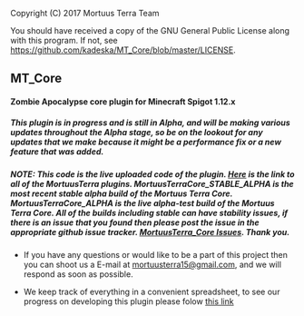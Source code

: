 Copyright (C) 2017   Mortuus Terra Team

You should have received a copy of the GNU General Public License
    along with this program.  If not, see <https://github.com/kadeska/MT_Core/blob/master/LICENSE>.
    
## MT_Core
#### Zombie Apocalypse core plugin for Minecraft Spigot 1.12.x

 ##### This plugin is in progress and is still in Alpha, and will be making various updates throughout the Alpha stage, so be on the lookout for any updates that we make because it might be a performance fix or a new feature that was added.
 
 ##### NOTE: This code is the live uploaded code of the plugin. [Here](https://github.com/kadeska/Morrtus_Terra_Plugin) is the link to all of the MortuusTerra plugins. MortuusTerraCore_STABLE_ALPHA is the most recent stable alpha build of the Mortuus Terra Core. MortuusTerraCore_ALPHA is the live alpha-test build of the Mortuus Terra Core. All of the builds including stable can have stability issues, if there is an issue that you found then please post the issue in the appropriate github issue tracker. [MortuusTerra_Core Issues](https://github.com/kadeska/MT_Project/issues). Thank you.
 
 
 * If you have any questions or would like to be a part of this project then you can shoot us a E-mail at mortuusterra15@gmail.com, and we will respond as soon as possible.
  
 * We keep track of everything in a convenient spreadsheet, to see our progress on developing this plugin please folow [this link](https://docs.google.com/spreadsheets/d/15EERUpFyfcJvm9fOu2i8xv_FciDyYmpAS1dc35EzS1c/edit?usp=sharing)
  
